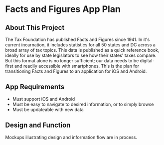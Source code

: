 # Facts and Figures App Plan

## About This Project

The Tax Foundation has published Facts and Figures since 1941. In it's current incarnation, it includes statistics for all 50 states and DC across a broad array of tax topics. This data is published as a quick reference book, ideally for use by state legislators to see how their states' taxes compare. But this format alone is no longer sufficient; our data needs to be digital-first and readily accessible with smartphones. This is the plan for transitioning Facts and Figures to an application for iOS and Android.

## App Requirements

* Must support iOS and Android
* Must be easy to navigate to desired information, or to simply browse
* Must be updateable with new data

## Design and Function

Mockups illustrating design and information flow are in process.
